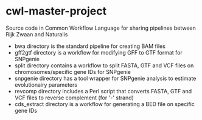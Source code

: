 # cwl-master-project
Source code in Common Workflow Language for sharing pipelines between Rijk Zwaan and Naturalis

- bwa directory is the standard pipeline for creating BAM files
- gff2gtf directory is a workflow for modifying GFF to GTF format for SNPgenie
- split directory contains a workflow to split FASTA, GTF and VCF files on chromosomes/specific gene IDs for SNPgenie
- snpgenie directory has a tool wrapper for SNPgenie analysis to estimate evolutionairy parameters
- revcomp directory includes a Perl script that converts FASTA, GTF and VCF files to reverse complement (for '-' strand)
- cds_extract directory is a workflow for generating a BED file on specific gene IDs
